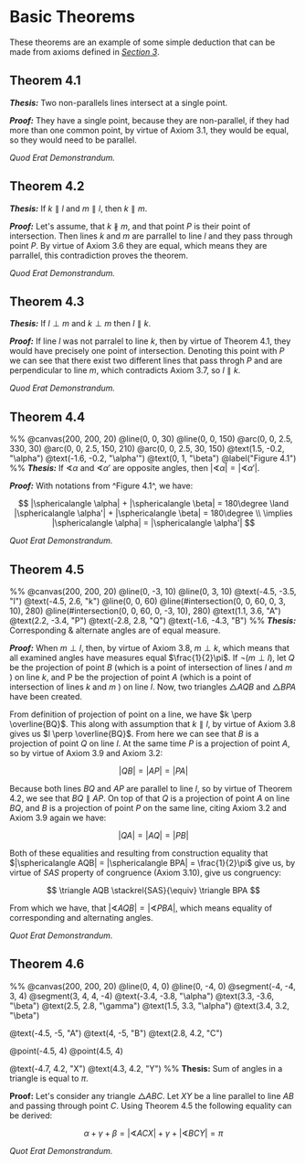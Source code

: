 # Basic Theorems

These theorems are an example of some simple deduction that can be made from axioms
defined in *[Section 3](courier/content/math/geometry/3.-axioms.md)*.

## Theorem 4.1

***Thesis:*** Two non-parallels lines intersect at a single point.

***Proof:*** They have a single point, because they are non-parallel, if they had
more than one common point, by virtue of Axiom 3.1, they would be equal, so they
would need to be parallel.

*Quod Erat Demonstrandum.*

## Theorem 4.2

***Thesis:*** If $k \parallel l$ and $m \parallel l$, then $k \parallel m$.

***Proof:*** Let's assume, that $k \nparallel m$, and that point $P$ is their
point of intersection. Then lines $k$ and $m$ are parrallel to line $l$ and
they pass through point $P$. By virtue of Axiom 3.6 they are equal, which means
they are parrallel, this contradiction proves the theorem.

*Quod Erat Demonstrandum.*

## Theorem 4.3

***Thesis:*** If $l \perp m$ and $k \perp m$ then $l \parallel k$.

***Proof:*** If line $l$ was not parralel to line $k$, then by virtue of Theorem
4.1, they would have precisely one point of intersection. Denoting this point
with $P$ we can see that there exist two different lines that pass throgh $P$
and are perpendicular to line $m$, which contradicts Axiom 3.7, so $l \parallel k$.

*Quod Erat Demonstrandum.*

## Theorem 4.4

%%
@canvas(200, 200, 20)
@line(0, 0, 30)
@line(0, 0, 150)
@arc(0, 0, 2.5, 330, 30)
@arc(0, 0, 2.5, 150, 210)
@arc(0, 0, 2.5, 30, 150)
@text(1.5, -0.2, "\alpha")
@text(-1.6, -0.2, "\alpha'")
@text(0, 1, "\beta")
@label("Figure 4.1")
%%
***Thesis:*** If $\sphericalangle \alpha$ and $\sphericalangle \alpha'$ are opposite
angles, then ${|\sphericalangle \alpha| = |\sphericalangle \alpha'|}$.

***Proof:*** With notations from ^Figure 4.1^, we have:

$$
|\sphericalangle \alpha| + |\sphericalangle \beta| = 180\degree
\land
|\sphericalangle \alpha'| + |\sphericalangle \beta| = 180\degree \\
\implies
|\sphericalangle \alpha| = |\sphericalangle \alpha'|
$$

*Quot Erat Demonstrandum.*

## Theorem 4.5

%%
@canvas(200, 200, 20)
@line(0, -3, 10)
@line(0, 3, 10)
@text(-4.5, -3.5, "l")
@text(-4.5, 2.6, "k")
@line(0, 0, 60)
@line(#intersection(0, 0, 60, 0, 3, 10), 280)
@line(#intersection(0, 0, 60, 0, -3, 10), 280)
@text(1.1, 3.6, "A")
@text(2.2, -3.4, "P")
@text(-2.8, 2.8, "Q")
@text(-1.6, -4.3, "B")
%%
***Thesis:*** Corresponding & alternate angles are of equal measure.

***Proof:*** When $m \perp l$, then, by virtue of Axiom 3.8, $m \perp k$, which
means that all examined angles have measures equal $\frac{1}{2}\pi$. If $\lnot (m \perp l)$,
let $Q$ be the projection of point $B$ (which is a point of intersection of lines $l$ and $m$ )
on line $k$, and P be the projection of point $A$ (which is a point of intersection of lines $k$ and $m$ )
on line $l$. Now, two triangles $\triangle AQB$ and $\triangle BPA$ have been created.

From definition of projection of point on a line, we have $k \perp \overline{BQ}$.
This along with assumption that $k \parallel l$, by virtue of Axiom 3.8 gives us $l \perp \overline{BQ}$.
From here we can see that $B$ is a projection of point $Q$ on line $l$. At the same
time $P$ is a projection of point $A$, so by virtue of Axiom 3.9 and Axiom 3.2:

$$
|QB| = |AP| = |PA|
$$

Because both lines $BQ$ and $AP$ are parallel to line $l$, so by virtue of
Theorem 4.2, we see that $BQ \parallel AP$. On top of that $Q$ is a projection of
point $A$ on line $BQ$, and $B$ is a projection of point $P$ on the same line,
citing Axiom 3.2 and Axiom 3.9 again we have:

$$
|QA| = |AQ| = |PB|
$$

Both of these equalities and resulting from construction equality
that $|\sphericalangle AQB| = |\sphericalangle BPA| = \frac{1}{2}\pi$ give us,
by virtue of *SAS* property of congruence (Axiom 3.10), give us congruency:

$$
\triangle AQB \stackrel{SAS}{\equiv} \triangle BPA
$$

From which we have, that $|\sphericalangle AQB| = |\sphericalangle PBA|$, which
means equality of corresponding and alternating angles.

*Quot Erat Demonstrandum.*

## Theorem 4.6

%%
@canvas(200, 200, 20)
@line(0, 4, 0)
@line(0, -4, 0)
@segment(-4, -4, 3, 4)
@segment(3, 4, 4, -4)
@text(-3.4, -3.8, "\alpha")
@text(3.3, -3.6, "\beta")
@text(2.5, 2.8, "\gamma")
@text(1.5, 3.3, "\alpha")
@text(3.4, 3.2, "\beta")

@text(-4.5, -5, "A")
@text(4, -5, "B")
@text(2.8, 4.2, "C")

@point(-4.5, 4)
@point(4.5, 4)

@text(-4.7, 4.2, "X")
@text(4.3, 4.2, "Y")
%%
**Thesis:** Sum of angles in a triangle is equal to $\pi$.

**Proof:** Let's consider any triangle $\triangle ABC$.
Let $XY$ be a line parallel to line $AB$ and passing through point $C$. Using
Theorem 4.5 the following equality can be derived:

$$
\alpha + \gamma + \beta = |\sphericalangle ACX| + \gamma + |\sphericalangle BCY| = \pi
$$

*Quot Erat Demonstrandum.*
